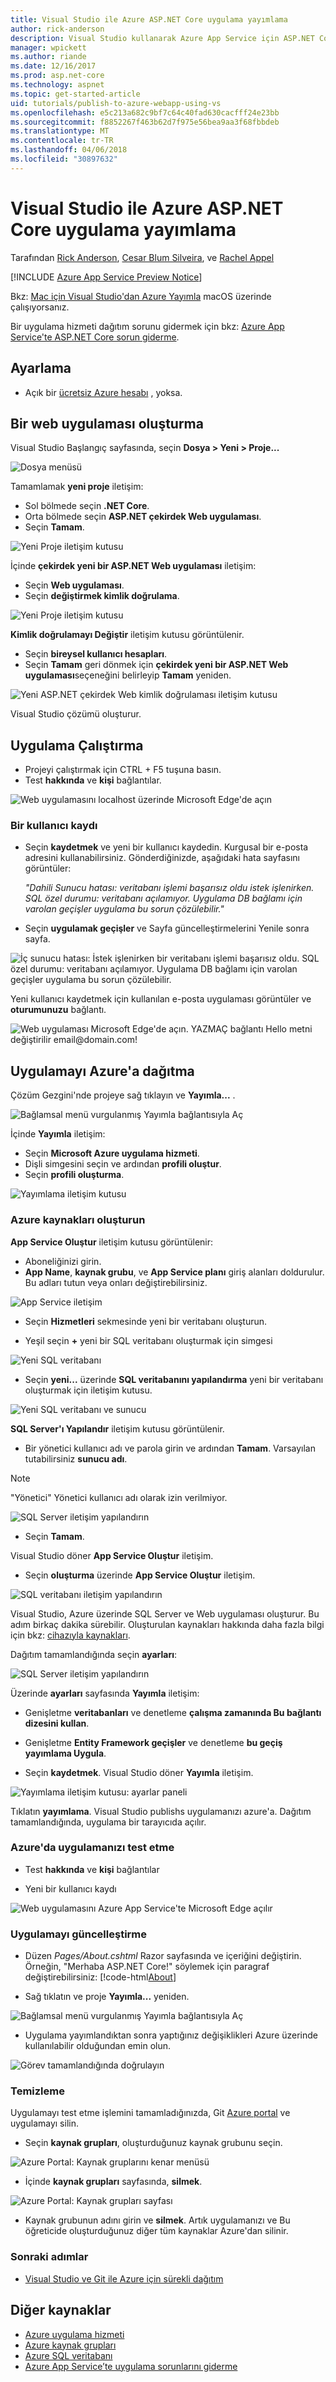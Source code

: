 ```yaml
---
title: Visual Studio ile Azure ASP.NET Core uygulama yayımlama
author: rick-anderson
description: Visual Studio kullanarak Azure App Service için ASP.NET Core uygulama yayımlama öğrenin.
manager: wpickett
ms.author: riande
ms.date: 12/16/2017
ms.prod: asp.net-core
ms.technology: aspnet
ms.topic: get-started-article
uid: tutorials/publish-to-azure-webapp-using-vs
ms.openlocfilehash: e5c213a682c9bf7c64c40fad630cacfff24e23bb
ms.sourcegitcommit: f8852267f463b62d7f975e56bea9aa3f68fbbdeb
ms.translationtype: MT
ms.contentlocale: tr-TR
ms.lasthandoff: 04/06/2018
ms.locfileid: "30897632"
---
```

# <a name="publish-an-aspnet-core-app-to-azure-with-visual-studio"></a>Visual Studio ile Azure ASP.NET Core uygulama yayımlama

Tarafından [Rick Anderson](https://twitter.com/RickAndMSFT), [Cesar Blum Silveira](https://github.com/cesarbs), ve [Rachel Appel](https://twitter.com/rachelappel)

[!INCLUDE [Azure App Service Preview Notice](../includes/azure-apps-preview-notice.md)]

Bkz: [Mac için Visual Studio'dan Azure Yayımla](https://blog.xamarin.com/publish-azure-visual-studio-mac/) macOS üzerinde çalışıyorsanız.

Bir uygulama hizmeti dağıtım sorunu gidermek için bkz: [Azure App Service'te ASP.NET Core sorun giderme](xref:host-and-deploy/azure-apps/troubleshoot).

## <a name="set-up"></a>Ayarlama

* Açık bir [ücretsiz Azure hesabı](https://aka.ms/K5y5yh) , yoksa. 

## <a name="create-a-web-app"></a>Bir web uygulaması oluşturma

Visual Studio Başlangıç sayfasında, seçin **Dosya > Yeni > Proje...**

![Dosya menüsü](publish-to-azure-webapp-using-vs/_static/file_new_project.png)

Tamamlamak **yeni proje** iletişim:

* Sol bölmede seçin **.NET Core**.
* Orta bölmede seçin **ASP.NET çekirdek Web uygulaması**.
* Seçin **Tamam**.

![Yeni Proje iletişim kutusu](publish-to-azure-webapp-using-vs/_static/new_prj.png)

İçinde **çekirdek yeni bir ASP.NET Web uygulaması** iletişim:

* Seçin **Web uygulaması**.
* Seçin **değiştirmek kimlik doğrulama**.

![Yeni Proje iletişim kutusu](publish-to-azure-webapp-using-vs/_static/new_prj_2.png)

**Kimlik doğrulamayı Değiştir** iletişim kutusu görüntülenir. 

* Seçin **bireysel kullanıcı hesapları**.
* Seçin **Tamam** geri dönmek için **çekirdek yeni bir ASP.NET Web uygulaması**seçeneğini belirleyip **Tamam** yeniden.

![Yeni ASP.NET çekirdek Web kimlik doğrulaması iletişim kutusu](publish-to-azure-webapp-using-vs/_static/new_prj_auth.png) 

Visual Studio çözümü oluşturur.

## <a name="run-the-app"></a>Uygulama Çalıştırma

* Projeyi çalıştırmak için CTRL + F5 tuşuna basın.
* Test **hakkında** ve **kişi** bağlantılar.

![Web uygulamasını localhost üzerinde Microsoft Edge'de açın](publish-to-azure-webapp-using-vs/_static/show.png)

### <a name="register-a-user"></a>Bir kullanıcı kaydı

* Seçin **kaydetmek** ve yeni bir kullanıcı kaydedin. Kurgusal bir e-posta adresini kullanabilirsiniz. Gönderdiğinizde, aşağıdaki hata sayfasını görüntüler:

    *"Dahili Sunucu hatası: veritabanı işlemi başarısız oldu istek işlenirken. SQL özel durumu: veritabanı açılamıyor. Uygulama DB bağlamı için varolan geçişler uygulama bu sorun çözülebilir."*
* Seçin **uygulamak geçişler** ve Sayfa güncelleştirmelerini Yenile sonra sayfa.

![İç sunucu hatası: İstek işlenirken bir veritabanı işlemi başarısız oldu. SQL özel durumu: veritabanı açılamıyor. Uygulama DB bağlamı için varolan geçişler uygulama bu sorun çözülebilir.](publish-to-azure-webapp-using-vs/_static/mig.png)

Yeni kullanıcı kaydetmek için kullanılan e-posta uygulaması görüntüler ve **oturumunuzu** bağlantı.

![Web uygulaması Microsoft Edge'de açın. YAZMAÇ bağlantı Hello metni değiştirilir email@domain.com!](publish-to-azure-webapp-using-vs/_static/hello.png)

## <a name="deploy-the-app-to-azure"></a>Uygulamayı Azure'a dağıtma

Çözüm Gezgini'nde projeye sağ tıklayın ve **Yayımla...** .

![Bağlamsal menü vurgulanmış Yayımla bağlantısıyla Aç](publish-to-azure-webapp-using-vs/_static/pub.png)

İçinde **Yayımla** iletişim:

* Seçin **Microsoft Azure uygulama hizmeti**.
* Dişli simgesini seçin ve ardından **profili oluştur**.
* Seçin **profili oluşturma**.

![Yayımlama iletişim kutusu](publish-to-azure-webapp-using-vs/_static/maas1.png)

### <a name="create-azure-resources"></a>Azure kaynakları oluşturun

**App Service Oluştur** iletişim kutusu görüntülenir:

* Aboneliğinizi girin.
* **App Name**, **kaynak grubu**, ve **App Service planı** giriş alanları doldurulur. Bu adları tutun veya onları değiştirebilirsiniz.

![App Service iletişim](publish-to-azure-webapp-using-vs/_static/newrg1.png)

* Seçin **Hizmetleri** sekmesinde yeni bir veritabanı oluşturun.

* Yeşil seçin **+** yeni bir SQL veritabanı oluşturmak için simgesi

![Yeni SQL veritabanı](publish-to-azure-webapp-using-vs/_static/sql.png)

* Seçin **yeni...**  üzerinde **SQL veritabanını yapılandırma** yeni bir veritabanı oluşturmak için iletişim kutusu.

![Yeni SQL veritabanı ve sunucu](publish-to-azure-webapp-using-vs/_static/conf.png)

**SQL Server'ı Yapılandır** iletişim kutusu görüntülenir.

* Bir yönetici kullanıcı adı ve parola girin ve ardından **Tamam**. Varsayılan tutabilirsiniz **sunucu adı**. 

> [!NOTE]
> "Yönetici" Yönetici kullanıcı adı olarak izin verilmiyor.

![SQL Server iletişim yapılandırın](publish-to-azure-webapp-using-vs/_static/conf_servername.png)

* Seçin **Tamam**.

Visual Studio döner **App Service Oluştur** iletişim.

* Seçin **oluşturma** üzerinde **App Service Oluştur** iletişim.

![SQL veritabanı iletişim yapılandırın](publish-to-azure-webapp-using-vs/_static/conf_final.png)

Visual Studio, Azure üzerinde SQL Server ve Web uygulaması oluşturur. Bu adım birkaç dakika sürebilir. Oluşturulan kaynakları hakkında daha fazla bilgi için bkz: [cihazıyla kaynakları](#additonal-resources).

Dağıtım tamamlandığında seçin **ayarları**:

![SQL Server iletişim yapılandırın](publish-to-azure-webapp-using-vs/_static/set.png)

Üzerinde **ayarları** sayfasında **Yayımla** iletişim:

  * Genişletme **veritabanları** ve denetleme **çalışma zamanında Bu bağlantı dizesini kullan**.
  * Genişletme **Entity Framework geçişler** ve denetleme **bu geçiş yayımlama Uygula**.

* Seçin **kaydetmek**. Visual Studio döner **Yayımla** iletişim. 

![Yayımlama iletişim kutusu: ayarlar paneli](publish-to-azure-webapp-using-vs/_static/pubs.png)

Tıklatın **yayımlama**. Visual Studio publishs uygulamanızı azure'a. Dağıtım tamamlandığında, uygulama bir tarayıcıda açılır.

### <a name="test-your-app-in-azure"></a>Azure'da uygulamanızı test etme

* Test **hakkında** ve **kişi** bağlantılar

* Yeni bir kullanıcı kaydı

![Web uygulamasını Azure App Service'te Microsoft Edge açılır](publish-to-azure-webapp-using-vs/_static/register.png)

### <a name="update-the-app"></a>Uygulamayı güncelleştirme

* Düzen *Pages/About.cshtml* Razor sayfasında ve içeriğini değiştirin. Örneğin, "Merhaba ASP.NET Core!" söylemek için paragraf değiştirebilirsiniz: [!code-html[About](publish-to-azure-webapp-using-vs/sample/about.cshtml?highlight=9&range=1-9)]

* Sağ tıklatın ve proje **Yayımla...**  yeniden.

![Bağlamsal menü vurgulanmış Yayımla bağlantısıyla Aç](publish-to-azure-webapp-using-vs/_static/pub.png)

* Uygulama yayımlandıktan sonra yaptığınız değişiklikleri Azure üzerinde kullanılabilir olduğundan emin olun.

![Görev tamamlandığında doğrulayın](publish-to-azure-webapp-using-vs/_static/final.png)

### <a name="clean-up"></a>Temizleme

Uygulamayı test etme işlemini tamamladığınızda, Git [Azure portal](https://portal.azure.com/) ve uygulamayı silin.

* Seçin **kaynak grupları**, oluşturduğunuz kaynak grubunu seçin.

![Azure Portal: Kaynak gruplarını kenar menüsü](publish-to-azure-webapp-using-vs/_static/portalrg.png)

* İçinde **kaynak grupları** sayfasında, **silmek**.

![Azure Portal: Kaynak grupları sayfası](publish-to-azure-webapp-using-vs/_static/rgd.png)

* Kaynak grubunun adını girin ve **silmek**. Artık uygulamanızı ve Bu öğreticide oluşturduğunuz diğer tüm kaynaklar Azure'dan silinir.

### <a name="next-steps"></a>Sonraki adımlar

* [Visual Studio ve Git ile Azure için sürekli dağıtım](xref:host-and-deploy/azure-apps/azure-continuous-deployment)

## <a name="additonal-resources"></a>Diğer kaynaklar

* [Azure uygulama hizmeti](https://docs.microsoft.com/azure/app-service/app-service-web-overview)
* [Azure kaynak grupları](https://docs.microsoft.com/azure/azure-resource-manager/resource-group-overview#resource-groups)
* [Azure SQL veritabanı](https://docs.microsoft.com/azure/sql-database/)
* [Azure App Service’te uygulama sorunlarını giderme](xref:host-and-deploy/azure-apps/troubleshoot)
